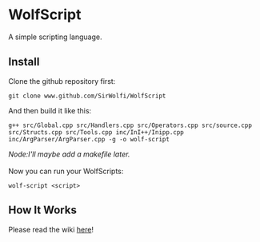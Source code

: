 # WolfScript
A simple scripting language. <br>

## Install
Clone the github repository first:
```
git clone www.github.com/SirWolfi/WolfScript
```
And then build it like this:
```
g++ src/Global.cpp src/Handlers.cpp src/Operators.cpp src/source.cpp src/Structs.cpp src/Tools.cpp inc/InI++/Inipp.cpp inc/ArgParser/ArgParser.cpp -g -o wolf-script
```
*Node:I'll maybe add a makefile later.* <br>
<br>
Now you can run your WolfScripts:
```
wolf-script <script>
```


## How It Works
Please read the wiki [here](https://github.com/SirWolfi/WolfScript/wiki/Introduction)! <br>

